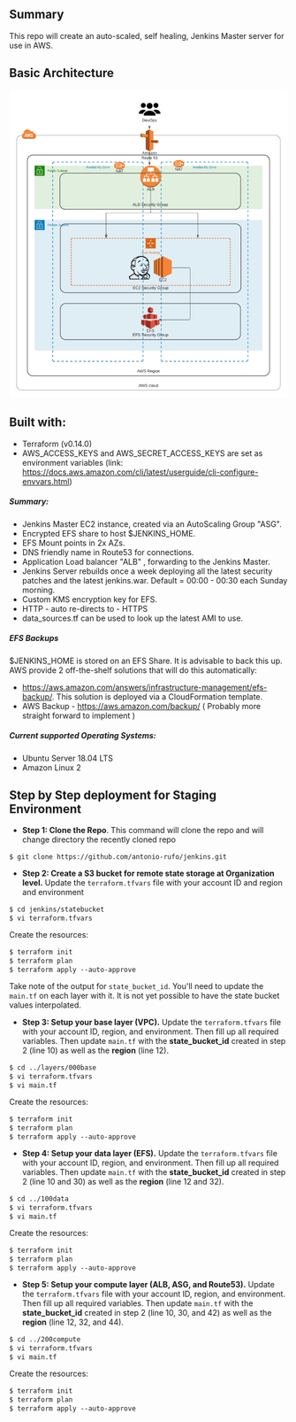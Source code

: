 ## Summary

This repo will create an auto-scaled, self healing, Jenkins Master server for use in AWS.  

## Basic Architecture

![Design](.github/img/jenkins.png)

## Built with:

* Terraform (v0.14.0)
* AWS_ACCESS_KEYS and AWS_SECRET_ACCESS_KEYS are set as environment variables (link: https://docs.aws.amazon.com/cli/latest/userguide/cli-configure-envvars.html)

##### Summary:

 * Jenkins Master EC2 instance, created via an AutoScaling Group "ASG".
 * Encrypted EFS share to host $JENKINS_HOME.
 * EFS Mount points in 2x AZs.
 * DNS friendly name in Route53 for connections.
 * Application Load balancer "ALB" , forwarding to the Jenkins Master.
 * Jenkins Server rebuilds once a week deploying all the latest security patches and the latest jenkins.war. Default = 00:00 - 00:30 each Sunday morning.
 * Custom KMS encryption key for EFS.
 * HTTP - auto re-directs to - HTTPS
 * data\_sources.tf can be used to look up the latest AMI to use.

##### EFS Backups

 $JENKINS\_HOME is stored on an EFS Share. It is advisable to back this up. AWS provide 2 off-the-shelf solutions that will do this automatically:
 * https://aws.amazon.com/answers/infrastructure-management/efs-backup/. This solution is deployed via a CloudFormation template.
 * AWS Backup - https://aws.amazon.com/backup/ ( Probably more straight forward to implement )

##### Current supported Operating Systems:

 * Ubuntu Server 18.04 LTS
 * Amazon Linux 2

## Step by Step deployment for Staging Environment
* **Step 1: Clone the Repo**. This command will clone the repo and will change directory the recently cloned repo
```shell script
$ git clone https://github.com/antonio-rufo/jenkins.git
```

* **Step 2: Create a S3 bucket for remote state storage at Organization level.** Update the `terraform.tfvars` file with your account ID and region and environment
```shell script
$ cd jenkins/statebucket
$ vi terraform.tfvars
```
Create the resources:
```shell script
$ terraform init
$ terraform plan
$ terraform apply --auto-approve
```
Take note of the output for `state_bucket_id`. You'll need to update the `main.tf` on each layer with it. It is not yet possible to have the state bucket values interpolated.  


* **Step 3: Setup your base layer (VPC).** Update the `terraform.tfvars` file with your account ID, region, and environment. Then fill up all required variables. Then update `main.tf` with the **state_bucket_id** created in step 2 (line 10) as well as the **region** (line 12).
```shell script
$ cd ../layers/000base
$ vi terraform.tfvars
$ vi main.tf
```
Create the resources:
```shell script
$ terraform init
$ terraform plan
$ terraform apply --auto-approve
```

* **Step 4: Setup your data layer (EFS).** Update the `terraform.tfvars` file with your account ID, region, and environment. Then fill up all required variables. Then update `main.tf` with the **state_bucket_id** created in step 2 (line 10 and 30) as well as the **region** (line 12 and 32).
```shell script
$ cd ../100data
$ vi terraform.tfvars
$ vi main.tf
```
Create the resources:
```shell script
$ terraform init
$ terraform plan
$ terraform apply --auto-approve
```

* **Step 5: Setup your compute layer (ALB, ASG, and Route53).** Update the `terraform.tfvars` file with your account ID, region, and environment. Then fill up all required variables. Then update `main.tf` with the **state_bucket_id** created in step 2 (line 10, 30, and 42) as well as the **region** (line 12, 32, and 44).
```shell script
$ cd ../200compute
$ vi terraform.tfvars
$ vi main.tf
```
Create the resources:
```shell script
$ terraform init
$ terraform plan
$ terraform apply --auto-approve
```
